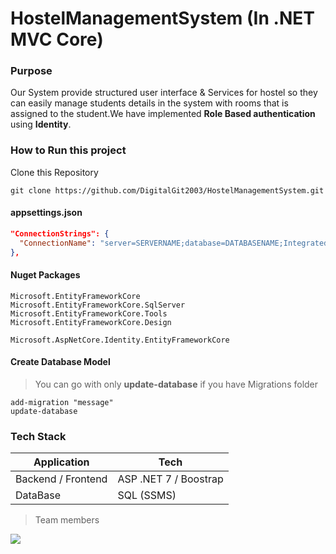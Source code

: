 # HostelManagementSystem (In .NET MVC Core)

### Purpose

  Our System provide structured user interface & Services for hostel so they can easily manage students details in the system with rooms that is assigned to the student.We have implemented **Role Based authentication** using **Identity**.

### How to Run this project

Clone this Repository

```
git clone https://github.com/DigitalGit2003/HostelManagementSystem.git
```

#### appsettings.json

```json
"ConnectionStrings": {
  "ConnectionName": "server=SERVERNAME;database=DATABASENAME;Integrated Security=true;"
},
```

#### Nuget Packages

```
Microsoft.EntityFrameworkCore
Microsoft.EntityFrameworkCore.SqlServer
Microsoft.EntityFrameworkCore.Tools
Microsoft.EntityFrameworkCore.Design

Microsoft.AspNetCore.Identity.EntityFrameworkCore
```

#### Create Database Model
> You can go with only **update-database** if you have Migrations folder

```
add-migration "message"
update-database
```

### Tech Stack

| Application        | Tech                  |
| ------------------ | --------------------- |
| Backend / Frontend | ASP .NET 7 / Boostrap |
| DataBase           | SQL (SSMS)            |

> Team members

<a href="https://github.com/DigitalGit2003/HostelManagementSystem
/graphs/contributors">
<img src="https://contrib.rocks/image?repo=DigitalGit2003/HostelManagementSystem" />
</a>
